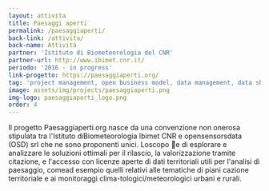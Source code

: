 ```yaml
---
layout: attivita
title: Paesaggi aperti
permalink: /paesaggiaperti/
back-link: /attivita/
back-name: Attività
partner: 'Istituto di Biometeorologia del CNR'
partner-url: http://www.ibimet.cnr.it/
periodo: '2016 - in progress'
link-progetto: https://paesaggiaperti.org/
tag: 'project management, open business model, data management, data sharing policy'
image: assets/img/projects/paesaggiaperti.png
img-logo: paesaggiaperti_logo.png
order: 4
---
```


Il progetto Paesaggiaperti.org nasce da una convenzione non onerosa stipulata tra l'Istituto diBiometeorologia Ibimet CNR e opensensorsdata (OSD) srl che ne sono proponenti unici.  Loscopo e di esplorare e analizzare le soluzioni ottimali per il rilascio, la valorizzazione tramite citazione, e l'accesso con licenze aperte di dati territoriali utili per l'analisi di paesaggio, comead  esempio  quelli  relativi  alle  tematiche  di  piani cazione  territoriale  e  ai  monitoraggi  clima-tologici/meteorologici urbani e rurali.

